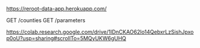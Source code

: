 https://reroot-data-app.herokuapp.com/


GET /counties
GET /parameters

https://colab.research.google.com/drive/1lDnCKAO62lo14QebxrLzSishJpxop0oU?usp=sharing#scrollTo=5MQyUKW6gUHQ